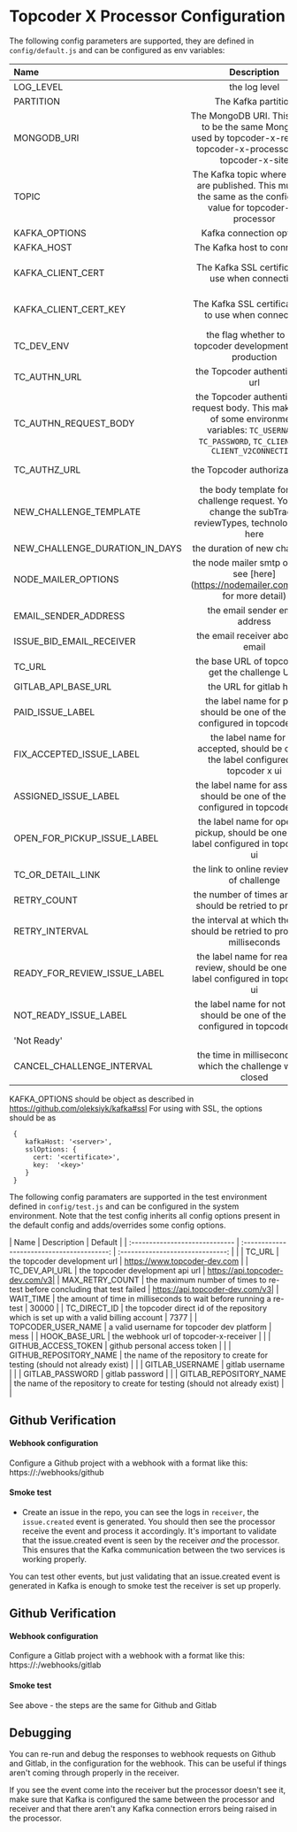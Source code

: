 # Topcoder X Processor Configuration

The following config parameters are supported, they are defined in `config/default.js` and can be configured as env variables:

| Name                           | Description                                | Default                          |
| :----------------------------- | :----------------------------------------: | :------------------------------: |
| LOG_LEVEL                      | the log level                              |  debug                           |
| PARTITION                  | The Kafka partition            |  0|
| MONGODB_URI                            | The MongoDB URI.  This needs to be the same MongoDB used by topcoder-x-receiver, topcoder-x-processor, and topcoder-x-site                           | mongodb://127.0.0.1:27017/topcoderx |
|TOPIC  | The Kafka topic where events are published.  This must be the same as the configured value for topcoder-x-processor| |
|KAFKA_OPTIONS | Kafka connection options| |
|KAFKA_HOST | The Kafka host to connect to| localhost:9092 |
|KAFKA_CLIENT_CERT | The Kafka SSL certificate to use when connecting| Read from kafka_client.cer file, but this can be set as a string like it is on Heroku |
|KAFKA_CLIENT_CERT_KEY | The Kafka SSL certificate key to use when connecting| Read from kafka_client.key file, but this can be set as a string like it is on Heroku|
|TC_DEV_ENV| the flag whether to use topcoder development api or production| false|
| TC_AUTHN_URL | the Topcoder authentication url | https://topcoder-dev.auth0.com/oauth/ro |
| TC_AUTHN_REQUEST_BODY | the Topcoder authentication request body. This makes use of some environment variables: `TC_USERNAME`, `TC_PASSWORD`, `TC_CLIENT_ID`, `CLIENT_V2CONNECTION` | see `default.js` |
| TC_AUTHZ_URL | the Topcoder authorization url | https://api.topcoder-dev.com/v3/authorizations |
| NEW_CHALLENGE_TEMPLATE | the body template for new challenge request. You can change the subTrack, reviewTypes, technologies, .. here | see `default.js` |
| NEW_CHALLENGE_DURATION_IN_DAYS | the duration of new challenge | 5 |
| NODE_MAILER_OPTIONS| the node mailer smtp options, see [here](https://nodemailer.com/smtp/ for more detail)| see `default.js` |
|EMAIL_SENDER_ADDRESS| the email sender email address||
|ISSUE_BID_EMAIL_RECEIVER| the email receiver about bid email||
|TC_URL| the base URL of topcoder to get the challenge URL| defaults to `https://www.topcoder-dev.com`|
|GITLAB_API_BASE_URL| the URL for gitlab host| defaults to `https://gitlab.com`|
|PAID_ISSUE_LABEL|the label name for paid, should be one of the label configured in topcoder x ui|'tcx_Paid'|
|FIX_ACCEPTED_ISSUE_LABEL|the label name for fix accepted, should be one of the label configured in topcoder x ui|'tcx_FixAccepted'|
|ASSIGNED_ISSUE_LABEL| the label name for assigned, should be one of the label configured in topcoder x ui| 'tcx_Assigned'|
|OPEN_FOR_PICKUP_ISSUE_LABEL| the label name for open for pickup, should be one of the label configured in topcoder x ui| 'tcx_OpenForPickup'|
|TC_OR_DETAIL_LINK|the link to online review detail of challenge| see `default.js`, OR link for dev environment|
|RETRY_COUNT| the number of times an event should be retried to process| 3|
|RETRY_INTERVAL| the interval at which the event should be retried to process in milliseconds | 120000|
|READY_FOR_REVIEW_ISSUE_LABEL| the label name for ready for review, should be one of the label configured in topcoder x ui|'tcx_ReadyForReview'|
|NOT_READY_ISSUE_LABEL| the label name for not ready, should be one of the label configured in topcoder x ui|
'Not Ready'|
|CANCEL_CHALLENGE_INTERVAL| the time in millisecond after which the challenge will be closed| '24*60*60*1000'|

KAFKA_OPTIONS should be object as described in https://github.com/oleksiyk/kafka#ssl
For using with SSL, the options should be as
```
 {
    kafkaHost: '<server>',
    sslOptions: {
      cert: '<certificate>',
      key:  '<key>'
    }
 }
```

The following config paramaters are supported in the test environment defined in `config/test.js` and can be configured in the system environment. Note that the test config inherits all config options present in the default config and adds/overrides some config options.

| Name                           | Description                                | Default                          |
| :----------------------------- | :----------------------------------------: | :------------------------------: |                             |
| TC_URL                          | the topcoder development url             |  https://www.topcoder-dev.com                    |
| TC_DEV_API_URL                  | the topcoder development api url            |  https://api.topcoder-dev.com/v3|
| MAX_RETRY_COUNT                  | the maximum number of times to re-test before concluding that test failed            |  https://api.topcoder-dev.com/v3|
| WAIT_TIME                  | the amount of time in milliseconds to wait before running a re-test            |  30000                  |
| TC_DIRECT_ID                  | the topcoder direct id of the repository which is set up with a valid billing account            |  7377                  |
| TOPCODER_USER_NAME                  | a valid username for topcoder dev platform            |  mess                  |
| HOOK_BASE_URL                  | the webhook url of topcoder-x-receiver            |                    |
| GITHUB_ACCESS_TOKEN                  | github personal access token            |                    |
| GITHUB_REPOSITORY_NAME                  | the name of the repository to create for testing (should not already exist)            |                    |
| GITLAB_USERNAME                  | gitlab username            |                    |
| GITLAB_PASSWORD                  | gitlab password            |                    |
| GITLAB_REPOSITORY_NAME                  | the name of the repository to create for testing (should not already exist)            |                    |

## Github Verification

#### Webhook configuration

Configure a Github project with a webhook with a format like this: https://<receiver URL>:<receiver port>/webhooks/github

#### Smoke test
- Create an issue in the repo, you can see the logs in `receiver`, the `issue.created` event is generated.  You should then see the processor receive the event and process it accordingly.  It's important to validate that the issue.created event is seen by the receiver *and* the processor.  This ensures that the Kafka communication between the two services is working properly.

You can test other events, but just validating that an issue.created event is generated in Kafka is enough to smoke test the receiver is set up properly.  

## Github Verification

#### Webhook configuration

Configure a Gitlab project with a webhook with a format like this: https://<receiver URL>:<receiver port>/webhooks/gitlab

#### Smoke test

See above - the steps are the same for Github and Gitlab

## Debugging
You can re-run and debug the responses to webhook requests on Github and Gitlab, in the configuration for the webhook.  This can be useful if things aren't coming through properly in the receiver.

If you see the event come into the receiver but the processor doesn't see it, make sure that Kafka is configured the same between the processor and receiver and that there aren't any Kafka connection errors being raised in the processor.
